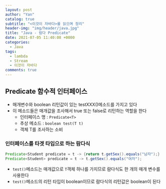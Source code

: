 ```yaml
---
layout: post
author: "Yan"
catalog: true
subtitle: "<이것이 자바다>를 읽으며 정리"
header-img: "img/header/java.jpg"
title: "Java - 람다 Predicate"
date: 2021-07-05 11:40:08 +0000
categories:
  - Java
tags:
  - lambda
  - Stream
  - 이것이 자바다
comments: true
---
```


## Predicate 함수적 인터페이스

- 매개변수와 boolean 리턴값이 있는 testXXX()메소드를 가지고 있다
- 이 메소드들은 매개값을 조사해서 true 또는 false로 리턴하는 역할을 한다
  - 인터페이스 명 : `Predicate<T>`
  - 추상 메소드 : `boolean test(T t)`
  - 객체 T를 조사하는 소비

### 인터페이스를 타겟 타입으로 하는 람다식

```java
Predicate<Student predicate = t -> {return t.getSex().equals("남자");}
Predicate<Student> predicate = t -> t.getSex().equals("여자");
```

- `test()`메소드는 매개값으로 `T`객체 하나를 가지므로 람다식도 한 개의 매개 변수를 사용한다
- `test()`메소드의 리턴 타입이 boolean이므로 람다식의 리턴값은 boolean이 된다
